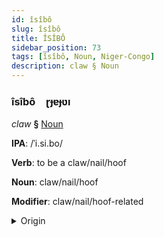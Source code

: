 ```yaml
---
id: îsîbô
slug: îsîbô
title: ÎSÎBÔ
sidebar_position: 73
tags: [îsîbô, Noun, Niger-Congo]
description: claw § Noun
---
```


### îsîbô&emsp;<span kind="abugida">ɽɟɐɟʋı</span>

*claw* **§** [Noun](../../tags/Noun)

**IPA**: /ˈi.si.bo/

**Verb**: to be a claw/nail/hoof

**Noun**: claw/nail/hoof

**Modifier**: claw/nail/hoof-related

<details>
    <summary>Origin</summary>
    Zulu izipho /íːziːpʰo/<br/>
    <em>Niger-Congo Language Family</em>
</details>